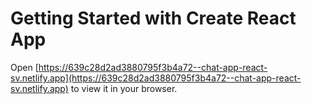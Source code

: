 # Getting Started with Create React App

Open [https://639c28d2ad3880795f3b4a72--chat-app-react-sv.netlify.app](https://639c28d2ad3880795f3b4a72--chat-app-react-sv.netlify.app) to view it in your browser.
